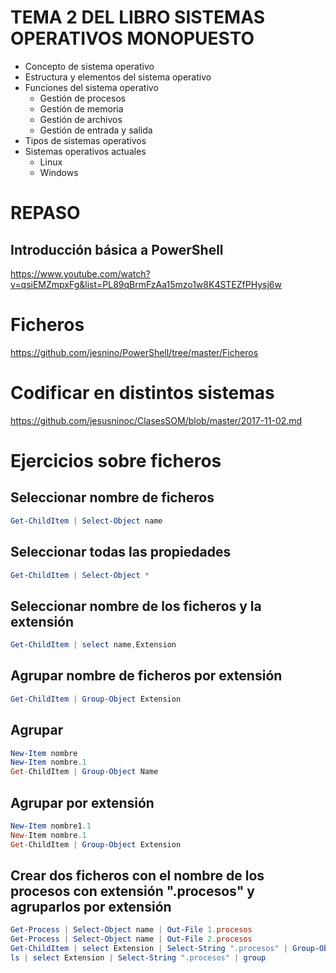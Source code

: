# TEMA 2 DEL LIBRO SISTEMAS OPERATIVOS MONOPUESTO
- Concepto de sistema operativo
- Estructura y elementos del sistema operativo
- Funciones del sistema operativo
  - Gestión de procesos
  - Gestión de memoria
  - Gestión de archivos
  - Gestión de entrada y salida
- Tipos de sistemas operativos
- Sistemas operativos actuales
  - Linux 
  - Windows

# REPASO
## Introducción básica a PowerShell
https://www.youtube.com/watch?v=qsiEMZmpxFg&list=PL89qBrmFzAa15mzo1w8K4STEZfPHysj6w

# Ficheros
https://github.com/jesnino/PowerShell/tree/master/Ficheros

# Codificar en distintos sistemas
https://github.com/jesusninoc/ClasesSOM/blob/master/2017-11-02.md

# Ejercicios sobre ficheros

## Seleccionar nombre de ficheros
```PowerShell
Get-ChildItem | Select-Object name
```
## Seleccionar todas las propiedades
```PowerShell
Get-ChildItem | Select-Object *
```
## Seleccionar nombre de los ficheros y la extensión
```PowerShell
Get-ChildItem | select name,Extension
```
## Agrupar nombre de ficheros por extensión
```PowerShell
Get-ChildItem | Group-Object Extension
```
## Agrupar
```PowerShell
New-Item nombre
New-Item nombre.1
Get-ChildItem | Group-Object Name
```
## Agrupar por extensión
```PowerShell
New-Item nombre1.1
New-Item nombre.1
Get-ChildItem | Group-Object Extension
```
## Crear dos ficheros con el nombre de los procesos con extensión ".procesos" y agruparlos por extensión
```PowerShell
Get-Process | Select-Object name | Out-File 1.procesos
Get-Process | Select-Object name | Out-File 2.procesos
Get-ChildItem | select Extension | Select-String ".procesos" | Group-Object
ls | select Extension | Select-String ".procesos" | group
```
